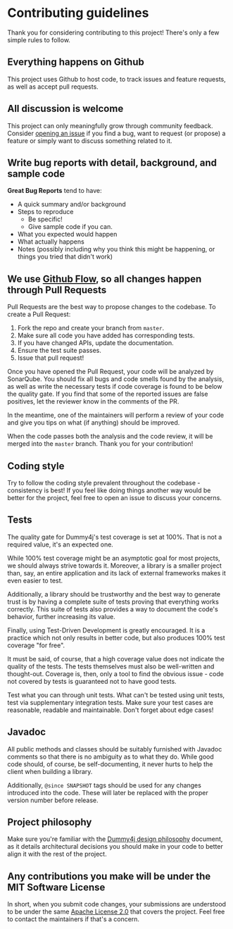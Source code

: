 # Contributing guidelines #

Thank you for considering contributing to this project! There's only a few simple rules to follow.

## Everything happens on Github
This project uses Github to host code, to track issues and feature requests, as well as accept pull requests.

## All discussion is welcome

This project can only meaningfully grow through community feedback.
Consider [opening an issue](https://github.com/daniel-frak/dummy4j/issues/new/choose) if you find a bug, want to
request (or propose) a feature or simply want to discuss something related to it.

## Write bug reports with detail, background, and sample code

**Great Bug Reports** tend to have:

- A quick summary and/or background
- Steps to reproduce
  - Be specific!
  - Give sample code if you can.
- What you expected would happen
- What actually happens
- Notes (possibly including why you think this might be happening, or things you tried that didn't work)

## We use [Github Flow](https://guides.github.com/introduction/flow/index.html), so all changes happen through Pull Requests

Pull Requests are the best way to propose changes to the codebase.
To create a Pull Request:

1. Fork the repo and create your branch from `master`.
2. Make sure all code you have added has corresponding tests.
3. If you have changed APIs, update the documentation.
4. Ensure the test suite passes.
5. Issue that pull request!

Once you have opened the Pull Request, your code will be analyzed by SonarQube.
You should fix all bugs and code smells found by the analysis, as well as write the necessary tests if code coverage
is found to be below the quality gate. If you find that some of the reported issues are false positives, let the
reviewer know in the comments of the PR.

In the meantime, one of the maintainers will perform a review of your code and give you tips on what (if anything) 
should be improved.

When the code passes both the analysis and the code review, it will be merged into the `master` branch.
Thank you for your contribution!  

## Coding style

Try to follow the coding style prevalent throughout the codebase - consistency is best!
If you feel like doing things another way would be better for the project, feel free to open an issue to discuss your
concerns.

## Tests

The quality gate for Dummy4j's test coverage is set at 100%. That is not a required value, it's an expected one.

While 100% test coverage might be an asymptotic goal for most projects, we should always strive towards it.
Moreover, a library is a smaller project than, say, an entire application and its lack of external frameworks makes it
even easier to test.

Additionally, a library should be trustworthy and the best way to generate trust is by having a complete suite of tests
proving that everything works correctly. This suite of tests also provides a way to document the code's behavior,
further increasing its value.

Finally, using Test-Driven Development is greatly encouraged. It is a practice which not only results in better code, 
but also produces 100% test coverage "for free".

It must be said, of course, that a high coverage value does not indicate the quality of the tests.
The tests themselves must also be well-written and thought-out.
Coverage is, then, only a tool to find the obvious issue - code not covered by tests is guaranteed not to have good
tests.

Test what you can through unit tests. What can't be tested using unit tests, test via supplementary integration tests.
Make sure your test cases are reasonable, readable and maintainable. Don't forget about edge cases!

## Javadoc

All public methods and classes should be suitably furnished with Javadoc comments so that there is no ambiguity as to
what they do. While good code should, of course, be self-documenting, it never hurts to help the client when building
a library.

Additionally, `@since SNAPSHOT` tags should be used for any changes introduced into the code. These will later be
replaced with the proper version number before release.

## Project philosophy

Make sure you're familiar with the
[Dummy4j design philosophy](https://daniel-frak.github.io/dummy4j/philosophy.html) document, as it details
architectural decisions you should make in your code to better align it with the rest of the project.

## Any contributions you make will be under the MIT Software License
In short, when you submit code changes, your submissions are understood to be under the same 
[Apache License 2.0](https://choosealicense.com/licenses/apache-2.0/) that covers the project.
Feel free to contact the maintainers if that's a concern.